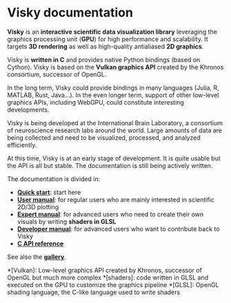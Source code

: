 # Visky documentation

**Visky** is an **interactive scientific data visualization library** leveraging the graphics processing unit (**GPU**) for high performance and scalability. It targets **3D rendering** as well as high-quality antialiased **2D graphics**.

Visky is **written in C** and provides native Python bindings (based on Cython). Visky is based on the **Vulkan graphics API** created by the Khronos consortium, successor of OpenGL.

In the long term, Visky could provide bindings in many languages (Julia, R, MATLAB, Rust, Java...). In the even longer term, support of other low-level graphics APIs, including WebGPU, could constitute interesting developments.

Visky is being developed at the International Brain Laboratory, a consortium of neuroscience research labs around the world. Large amounts of data are being collected and need to be visualized, processed, and analyzed efficiently.

At this time, Visky is at an early stage of development. It is quite usable but the API is all but stable. The documentation is still being actively written.

The documentation is divided in:

* [**Quick start**](quickstart/index.md): start here
* [**User manual**](user/index.md): for regular users who are mainly interested in scientific 2D/3D plotting
* [**Expert manual**](expert/index.md): for advanced users who need to create their own visuals by writing **shaders in GLSL**
* [**Developer manual**](developer/index.md): for advanced users who want to contribute back to Visky
* [**C API reference**](api/index.md)

See also the [**gallery**](gallery/index.md).



*[Vulkan]: Low-level graphics API created by Khronos, successor of OpenGL but much more complex
*[shaders]: code written in GLSL and executed on the GPU to customize the graphics pipeline
*[GLSL]: OpenGL shading language, the C-like language used to write shaders

